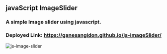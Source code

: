 ## javaScript ImageSlider

### A simple Image slider using javascript.

### Deployed Link: https://ganesangidon.github.io/js-imageSlider/

![js-image-slider](https://user-images.githubusercontent.com/88224886/151801833-20cd77be-88b5-4943-ac8c-8bfb2347d956.png)
